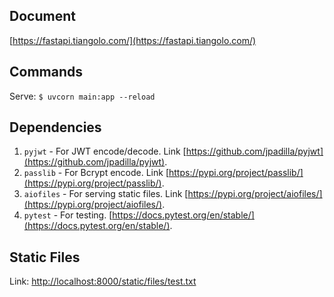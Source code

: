 ## Document
[https://fastapi.tiangolo.com/](https://fastapi.tiangolo.com/)

## Commands
Serve: `$ uvcorn main:app --reload`

## Dependencies
1. `pyjwt` - For JWT encode/decode. Link [https://github.com/jpadilla/pyjwt](https://github.com/jpadilla/pyjwt).
1. `passlib` - For Bcrypt encode. Link [https://pypi.org/project/passlib/](https://pypi.org/project/passlib/).
1. `aiofiles` - For serving static files. Link [https://pypi.org/project/aiofiles/](https://pypi.org/project/aiofiles/).
1. `pytest` - For testing. [https://docs.pytest.org/en/stable/](https://docs.pytest.org/en/stable/).

## Static Files
Link: [http://localhost:8000/static/files/test.txt](http://localhost:8000/static/files/test.txt)